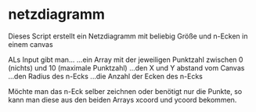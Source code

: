 # netzdiagramm
Dieses Script erstellt ein Netzdiagramm mit beliebig Größe und n-Ecken in einem canvas

ALs Input gibt man...
	...ein Array mit der jeweiligen Punktzahl zwischen 0 (nichts) und 10 (maximale Punktzahl)
	...den X und Y abstand vom Canvas
	...den Radius des n-Ecks
	...die Anzahl der Ecken des n-Ecks
	
	
Möchte man das n-Eck selber zeichnen oder benötigt nur die Punkte, so kann man diese aus den beiden Arrays xcoord und ycoord bekommen.
